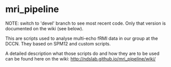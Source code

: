 mri_pipeline
============
NOTE: switch to 'devel' branch to see most recent code. Only that version is documented on the wiki (see below). 

This are scripts used to analyse multi-echo fRMI data in our group at the DCCN. They based on SPM12 and custom scripts.

A detailed description what those scripts do and how they are to be used can be found here on the wiki:
http://ndslab.github.io/mri_pipeline/wiki/


